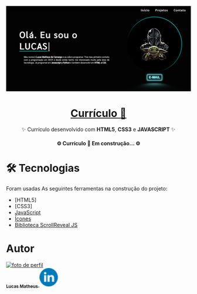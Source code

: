 <img src="images/Banner.png">

<h1 align="center"> 
    <a href="https://portfolio-lucas-matheus.vercel.app/">Currículo 👾</a>
</h1>

<p align="center">✨ Currículo desenvolvido com <strong>HTML5</strong>, <strong>CSS3</strong> e <strong>JAVASCRIPT</strong> ✨</p>
<!-- Status do Projeto -->
<h4 align="center"> 
	⚙️  Currículo 🌌 Em construção...  ⚙️
</h4>

# 🛠 Tecnologias

Foram usadas As seguintes ferramentas na construção do projeto:

- [HTML5]
- [CSS3]
- [JavaScript](https://www.javascript.com/)
- [Ícones](https://fontawesome.com/)
- [Biblioteca ScrollReveal JS](https://scrollrevealjs.org/)

# Autor

<a href="https://github.com/DarkMatter015" align="center">
 <img src="https://avatars.githubusercontent.com/u/82187724?v=4" width="250px" alt="foto de perfil"/>
 <br/>
 <sub><b>Lucas Matheus</b></sub>
</a> 

<a href="https://www.linkedin.com/in/lucas-matheus-de-camargo-49a315236">
    <img src="images/linkedin_icon.png" width="50px">
</a>